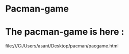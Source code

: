 # Pacman-game







# The pacman-game is here : 
file:///C:/Users/asant/Desktop/pacman/pacgame.html
